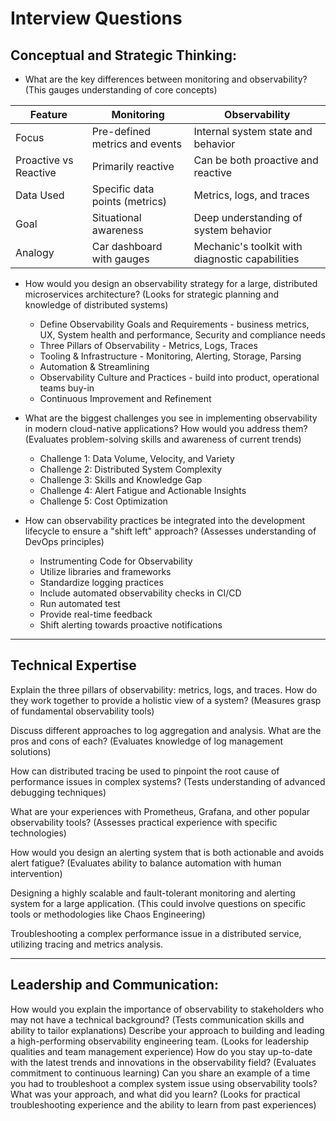 # Interview Questions

## Conceptual and Strategic Thinking:

- What are the key differences between monitoring and observability? (This gauges understanding of core concepts)

| Feature                 | Monitoring                                 | Observability                                   |
|---|---|---|
| Focus                    | Pre-defined metrics and events             | Internal system state and behavior               |
| Proactive vs Reactive     | Primarily reactive                          | Can be both proactive and reactive                |
| Data Used                 | Specific data points (metrics)               | Metrics, logs, and traces                         |
| Goal                     | Situational awareness                        | Deep understanding of system behavior             |
| Analogy                  | Car dashboard with gauges                  | Mechanic's toolkit with diagnostic capabilities |


- How would you design an observability strategy for a large, distributed microservices architecture? (Looks for strategic planning and knowledge of distributed systems)
    - Define Observability Goals and Requirements - business metrics, UX, System health and performance, Security and compliance needs
    - Three Pillars of Observability - Metrics, Logs, Traces
    - Tooling & Infrastructure - Monitoring, Alerting, Storage, Parsing
    - Automation & Streamlining
    - Observability Culture and Practices - build into product, operational teams buy-in
    - Continuous Improvement and Refinement


- What are the biggest challenges you see in implementing observability in modern cloud-native applications? How would you address them? (Evaluates problem-solving skills and awareness of current trends)
    - Challenge 1: Data Volume, Velocity, and Variety
    - Challenge 2: Distributed System Complexity
    - Challenge 3:  Skills and Knowledge Gap
    - Challenge 4:  Alert Fatigue and Actionable Insights
    - Challenge 5:  Cost Optimization

- How can observability practices be integrated into the development lifecycle to ensure a "shift left" approach? (Assesses understanding of DevOps principles)
    - Instrumenting Code for Observability
    - Utilize libraries and frameworks
    - Standardize logging practices
    - Include automated observability checks in CI/CD
    - Run automated test
    - Provide real-time feedback
    - Shift alerting towards proactive notifications

---

## Technical Expertise

Explain the three pillars of observability: metrics, logs, and traces. How do they work together to provide a holistic view of a system? (Measures grasp of fundamental observability tools)

Discuss different approaches to log aggregation and analysis. What are the pros and cons of each? (Evaluates knowledge of log management solutions)

How can distributed tracing be used to pinpoint the root cause of performance issues in complex systems? (Tests understanding of advanced debugging techniques)

What are your experiences with Prometheus, Grafana, and other popular observability tools? (Assesses practical experience with specific technologies)

How would you design an alerting system that is both actionable and avoids alert fatigue? (Evaluates ability to balance automation with human intervention)

Designing a highly scalable and fault-tolerant monitoring and alerting system for a large application. (This could involve questions on specific tools or methodologies like Chaos Engineering)

Troubleshooting a complex performance issue in a distributed service, utilizing tracing and metrics analysis.

---
## Leadership and Communication:

How would you explain the importance of observability to stakeholders who may not have a technical background? (Tests communication skills and ability to tailor explanations)
Describe your approach to building and leading a high-performing observability engineering team. (Looks for leadership qualities and team management experience)
How do you stay up-to-date with the latest trends and innovations in the observability field? (Evaluates commitment to continuous learning)
Can you share an example of a time you had to troubleshoot a complex system issue using observability tools? What was your approach, and what did you learn? (Looks for practical troubleshooting experience and the ability to learn from past experiences)
